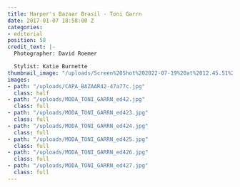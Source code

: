 ```yaml
---
title: Harper's Bazaar Brasil - Toni Garrn
date: 2017-01-07 18:58:00 Z
categories:
- editorial
position: 58
credit_text: |-
  Photographer: David Roemer

  Stylist: Katie Burnette
thumbnail_image: "/uploads/Screen%20Shot%202022-07-19%20at%2012.45.51%20AM-6125c1.png"
images:
- path: "/uploads/CAPA_BAZAAR42-47a77c.jpg"
  class: half
- path: "/uploads/MODA_TONI_GARRN_ed42.jpg"
  class: full
- path: "/uploads/MODA_TONI_GARRN_ed423.jpg"
  class: full
- path: "/uploads/MODA_TONI_GARRN_ed424.jpg"
  class: full
- path: "/uploads/MODA_TONI_GARRN_ed425.jpg"
  class: full
- path: "/uploads/MODA_TONI_GARRN_ed426.jpg"
  class: full
- path: "/uploads/MODA_TONI_GARRN_ed427.jpg"
  class: full
---
```


